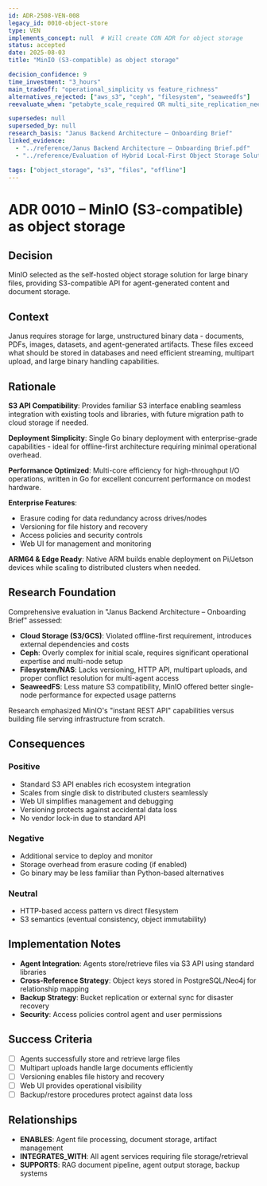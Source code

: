 ```yaml
---
id: ADR-2508-VEN-008
legacy_id: 0010-object-store
type: VEN
implements_concept: null  # Will create CON ADR for object storage
status: accepted
date: 2025-08-03
title: "MinIO (S3-compatible) as object storage"

decision_confidence: 9
time_investment: "3_hours"
main_tradeoff: "operational_simplicity vs feature_richness"
alternatives_rejected: ["aws_s3", "ceph", "filesystem", "seaweedfs"]
reevaluate_when: "petabyte_scale_required OR multi_site_replication_needed"

supersedes: null
superseded_by: null
research_basis: "Janus Backend Architecture – Onboarding Brief"
linked_evidence:
  - "../reference/Janus Backend Architecture – Onboarding Brief.pdf"
  - "../reference/Evaluation of Hybrid Local-First Object Storage Solutions.pdf"

tags: ["object_storage", "s3", "files", "offline"]
---
```


# ADR 0010 – MinIO (S3-compatible) as object storage

## Decision

MinIO selected as the self-hosted object storage solution for large binary files, providing S3-compatible API for agent-generated content and document storage.

## Context

Janus requires storage for large, unstructured binary data - documents, PDFs, images, datasets, and agent-generated artifacts. These files exceed what should be stored in databases and need efficient streaming, multipart upload, and large binary handling capabilities.

## Rationale

**S3 API Compatibility**: Provides familiar S3 interface enabling seamless integration with existing tools and libraries, with future migration path to cloud storage if needed.

**Deployment Simplicity**: Single Go binary deployment with enterprise-grade capabilities - ideal for offline-first architecture requiring minimal operational overhead.

**Performance Optimized**: Multi-core efficiency for high-throughput I/O operations, written in Go for excellent concurrent performance on modest hardware.

**Enterprise Features**: 
- Erasure coding for data redundancy across drives/nodes
- Versioning for file history and recovery
- Access policies and security controls
- Web UI for management and monitoring

**ARM64 & Edge Ready**: Native ARM builds enable deployment on Pi/Jetson devices while scaling to distributed clusters when needed.

## Research Foundation

Comprehensive evaluation in "Janus Backend Architecture – Onboarding Brief" assessed:

- **Cloud Storage (S3/GCS)**: Violated offline-first requirement, introduces external dependencies and costs
- **Ceph**: Overly complex for initial scale, requires significant operational expertise and multi-node setup
- **Filesystem/NAS**: Lacks versioning, HTTP API, multipart uploads, and proper conflict resolution for multi-agent access
- **SeaweedFS**: Less mature S3 compatibility, MinIO offered better single-node performance for expected usage patterns

Research emphasized MinIO's "instant REST API" capabilities versus building file serving infrastructure from scratch.

## Consequences

### Positive
- Standard S3 API enables rich ecosystem integration
- Scales from single disk to distributed clusters seamlessly
- Web UI simplifies management and debugging
- Versioning protects against accidental data loss
- No vendor lock-in due to standard API

### Negative
- Additional service to deploy and monitor
- Storage overhead from erasure coding (if enabled)
- Go binary may be less familiar than Python-based alternatives

### Neutral
- HTTP-based access pattern vs direct filesystem
- S3 semantics (eventual consistency, object immutability)

## Implementation Notes

- **Agent Integration**: Agents store/retrieve files via S3 API using standard libraries
- **Cross-Reference Strategy**: Object keys stored in PostgreSQL/Neo4j for relationship mapping
- **Backup Strategy**: Bucket replication or external sync for disaster recovery
- **Security**: Access policies control agent and user permissions

## Success Criteria

- [ ] Agents successfully store and retrieve large files
- [ ] Multipart uploads handle large documents efficiently
- [ ] Versioning enables file history and recovery
- [ ] Web UI provides operational visibility
- [ ] Backup/restore procedures protect against data loss

## Relationships

- **ENABLES**: Agent file processing, document storage, artifact management
- **INTEGRATES_WITH**: All agent services requiring file storage/retrieval
- **SUPPORTS**: RAG document pipeline, agent output storage, backup systems
